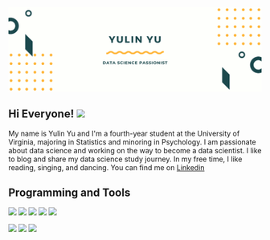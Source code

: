 ![](Header.png)

## Hi Everyone! <img src="https://raw.githubusercontent.com/MartinHeinz/MartinHeinz/master/wave.gif" width="30px">

My name is Yulin Yu and I'm a fourth-year student at the University of Virginia, majoring in Statistics and minoring in Psychology. I am passionate about data science and working on the way to become a data scientist. I like to blog and share my data science study journey. In my free time, I like reading, singing, and dancing. You can find me on [Linkedin](https://www.linkedin.com/in/yulin-yu-74a463171/)

## Programming and Tools
![](https://img.shields.io/badge/Code-Python-yellow) ![](https://img.shields.io/badge/Code-R-yellow) ![](https://img.shields.io/badge/Code-SQL-yellow) ![](https://img.shields.io/badge/Code-SAS-yellow) ![](https://img.shields.io/badge/Code-Java-yellow)


![](https://img.shields.io/badge/Tool-Tableau-green) ![](https://img.shields.io/badge/Tool-Adobe%20Photoshop-green) ![](https://img.shields.io/badge/Tool-After%20Effect-green)

